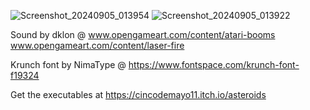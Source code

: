 ![Screenshot_20240905_013954](https://github.com/user-attachments/assets/401f3a2d-b48f-44d0-a0fa-b79f38e330ea)
![Screenshot_20240905_013922](https://github.com/user-attachments/assets/c1bad047-0ba9-4c66-9f51-e8361b81ecbc)


Sound by dklon @ www.opengameart.com/content/atari-booms
                 www.opengameart.com/content/laser-fire

Krunch font by NimaType @ https://www.fontspace.com/krunch-font-f19324

Get the executables at https://cincodemayo11.itch.io/asteroids
